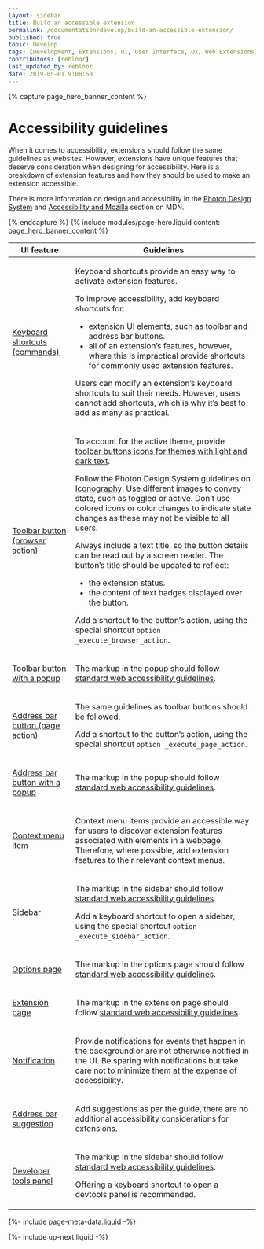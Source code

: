 ```yaml
---
layout: sidebar
title: Build an accessible extension
permalink: /documentation/develop/build-an-accessible-extension/
published: true
topic: Develop
tags: [Development, Extensions, UI, User Interface, UX, Web Extensions]
contributors: [rebloor]
last_updated_by: rebloor
date: 2019-05-01 9:08:50
---
```


<!-- Page Hero Banner -->

{% capture page_hero_banner_content %}

# Accessibility guidelines

When it comes to accessibility, extensions should follow the same guidelines as websites. However, extensions have unique features that deserve consideration when designing for accessibility. Here is a breakdown of extension features and how they should be used to make an extension accessible.

There is more information on design and accessibility in the [Photon Design System](https://design.firefox.com/photon/) and [Accessibility and Mozilla](https://developer.mozilla.org/docs/Mozilla/Accessibility) section on MDN.

{% endcapture %}
{% include modules/page-hero.liquid
    content: page_hero_banner_content
%}

<!-- END: Page Hero Banner -->

<!-- Single Column Body Module -->

<section class="module">
<article class="module-content grid-x grid-padding-x">
<div class="cell small-12" markdown="1">

<table>
<thead>
<tr>
<th>UI feature</th>
<th>Guidelines</th>
</tr>
</thead>
<tbody>
<tr>
<td markdown="1">

[Keyboard shortcuts (commands)](https://developer.mozilla.org/docs/Mozilla/Add-ons/WebExtensions/manifest.json/commands)

</td>
<td markdown="1">

Keyboard shortcuts provide an easy way to activate extension features.

To improve accessibility, add keyboard shortcuts for:

- extension UI elements, such as toolbar and address bar buttons.
- all of an extension’s features, however, where this is impractical provide shortcuts for commonly used extension features.

<p class="note">Users can modify an extension’s keyboard shortcuts to suit their needs. However, users cannot add shortcuts, which is why it’s best to add as many as practical.</p>

</td>
</tr>
<tr>
<td markdown="1">

[Toolbar button (browser action)](https://developer.mozilla.org/docs/Mozilla/Add-ons/WebExtensions/user_interface/Browser_action)

</td>
<td markdown="1">

To account for the active theme, provide [toolbar buttons icons for themes with light and dark text](https://developer.mozilla.org/docs/Mozilla/Add-ons/WebExtensions/manifest.json/browser_action#theme_icons).

Follow the Photon Design System guidelines on [Iconography](https://design.firefox.com/photon/visuals/iconography.html). Use different images to convey state, such as toggled or active. Don’t use colored icons or color changes to indicate state changes as these may not be visible to all users.

Always include a text title, so the button details can be read out by a screen reader. The button’s title should be updated to reflect:

- the extension status.
- the content of text badges displayed over the button.

Add a shortcut to the button’s action, using the special shortcut `option _execute_browser_action`.

</td>
</tr>
<tr>
<td markdown="1">

[Toolbar button with a popup](https://developer.mozilla.org/docs/Mozilla/Add-ons/WebExtensions/user_interface/Popups)

</td>
<td markdown="1">

The markup in the popup should follow [standard web accessibility guidelines](https://developer.mozilla.org/docs/Web/Accessibility).

</td>
</tr>
<tr>
<td markdown="1">

[Address bar button (page action)](https://developer.mozilla.org/docs/Mozilla/Add-ons/WebExtensions/user_interface/Page_actions)

</td>
<td markdown="1">

The same guidelines as toolbar buttons should be followed.

Add a shortcut to the button’s action, using the special shortcut `option _execute_page_action`.

</td>
</tr>
<tr>
<td markdown="1">

[Address bar button with a popup](https://developer.mozilla.org/docs/Mozilla/Add-ons/WebExtensions/user_interface/Popups)

</td>
<td markdown="1">

The markup in the popup should follow [standard web accessibility guidelines](https://developer.mozilla.org/docs/Web/Accessibility).

</td>
</tr>
<tr>
<td markdown="1">

[Context menu item](https://developer.mozilla.org/docs/Mozilla/Add-ons/WebExtensions/user_interface/Context_menu_items)

</td>
<td markdown="1">

Context menu items provide an accessible way for users to discover extension features associated with elements in a webpage. Therefore, where possible, add extension features to their relevant context menus.

</td>
</tr>
<tr>
<td markdown="1">

[Sidebar](https://developer.mozilla.org/docs/Mozilla/Add-ons/WebExtensions/user_interface/Sidebars)

</td>
<td markdown="1">

The markup in the sidebar should follow [standard web accessibility guidelines](https://developer.mozilla.org/docs/Web/Accessibility).

Add a keyboard shortcut to open a sidebar, using the special shortcut `option _execute_sidebar_action`.

</td>
</tr>
<tr>
<td markdown="1">

[Options page](https://developer.mozilla.org/docs/Mozilla/Add-ons/WebExtensions/user_interface/Options_pages)

</td>
<td markdown="1">

The markup in the options page should follow [standard web accessibility guidelines](https://developer.mozilla.org/docs/Web/Accessibility).

</td>
</tr>
<tr>
<td markdown="1">

[Extension page](https://developer.mozilla.org/docs/Mozilla/Add-ons/WebExtensions/user_interface/Extension_pages)

</td>
<td markdown="1">

The markup in the extension page should follow [standard web accessibility guidelines](https://developer.mozilla.org/docs/Web/Accessibility).

</td>
</tr>
<tr>

<td markdown="1">

[Notification](https://developer.mozilla.org/docs/Mozilla/Add-ons/WebExtensions/user_interface/Notifications)

</td>
<td markdown="1">

Provide notifications for events that happen in the background or are not otherwise notified in the UI. Be sparing with notifications but take care not to minimize them at the expense of accessibility.

</td>
</tr>
<tr>
<td markdown="1">

[Address bar suggestion](https://developer.mozilla.org/docs/Mozilla/Add-ons/WebExtensions/user_interface/Omnibox)

</td>
<td markdown="1">

Add suggestions as per the guide, there are no additional accessibility considerations for extensions.

</td>
</tr>
<tr>
<td markdown="1">

[Developer tools panel](https://developer.mozilla.org/docs/Mozilla/Add-ons/WebExtensions/user_interface/devtools_panels)

</td>
<td markdown="1">

The markup in the sidebar should follow [standard web accessibility guidelines](https://developer.mozilla.org/docs/Web/Accessibility).

Offering a keyboard shortcut to open a devtools panel is recommended.

</td>
</tr>
</tbody>
</table>

</div>
</article>
</section>

<!-- END: Single Column Body Module -->

<!-- Meta Data -->

{%- include page-meta-data.liquid -%}

<!-- END: Meta Data -->

<!-- Up Next -->

{%- include up-next.liquid -%}

<!-- END: Up Next -->

